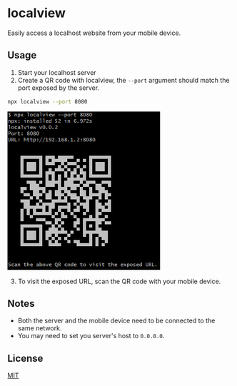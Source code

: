 # localview

Easily access a localhost website from your mobile device.

## Usage

1. Start your localhost server
2. Create a QR code with localview, the `--port` argument should match the port exposed by the server.

```bash
npx localview --port 8080
```

![Screenshot](./static/screenshot.png)

3. To visit the exposed URL, scan the QR code with your mobile device.

## Notes

- Both the server and the mobile device need to be connected to the same network.
- You may need to set you server's host to `0.0.0.0`.

## License

[MIT](https://opensource.org/licenses/MIT)
